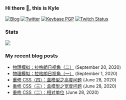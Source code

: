 ### Hi there 👋, this is Kyle

[![Blog](https://img.shields.io/badge/blog-Skyward-green?logo=Ghost&logoWidth=10&logoColor=ffffff)](https://skyward.moe)
[![Twitter](https://img.shields.io/badge/dynamic/json?logo=twitter&label=Twitter&labelColor=282c34&suffix=+followers&color=1da1f2&query=%24.data.totalSubs&url=https%3A%2F%2Fapi.spencerwoo.com%2Fsubstats%2F%3Fsource%3Dtwitter%26queryKey%3Dskywardpixel&longCache=true)](https://twitter.com/skywardpixel)
[![Keybase PGP](https://img.shields.io/keybase/pgp/kyleyan)](https://keybase.io/kyleyan)
[![Twitch Status](https://img.shields.io/twitch/status/skywardpixel)](https://www.twitch.tv/skywardpixel)

### Stats

<a href="https://github.com/anuraghazra/github-readme-stats">
  <img align="center" src="https://github-readme-stats.vercel.app/api/top-langs/?username=kaichengyan" />
</a>

### My recent blog posts

* [物理模拟：拉格朗日视角（二）](https://skyward.moe/pba-lagrangian-2/) (September 20, 2020)
* [物理模拟：拉格朗日视角（一）](https://skyward.moe/pba-lagrangian-1/) (September 1, 2020)
* [重修 CSS（四）：盒模型之高度问题](https://skyward.moe/css-04-box-model-height/) (June 28, 2020)
* [重修 CSS（三）：盒模型之宽度问题](https://skyward.moe/css-03-box-model-width/) (June 28, 2020)
* [重修 CSS（二）：相对单位](https://skyward.moe/css-02-relative-units/) (June 28, 2020)
